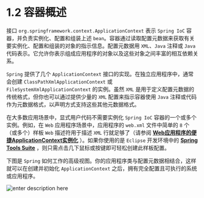 # 1.2 容器概述

接口 `org.springframework.context.ApplicationContext` 表示 `Spring IoC` 容器，并负责实例化、配置和组装上述 `bean`。容器通过读取配置元数据来获取有关要实例化、配置和组装的对象的指示信息。配置元数据用 `XML`、`Java` 注释或 `Java` 代码表示。它允许你表示组成应用程序的对象以及这些对象之间丰富的相互依赖关系。

`Spring` 提供了几个 `ApplicationContext` 接口的实现。在独立应用程序中，通常会创建 `ClassPathXmlApplicationContext` 或 `FileSystemXmlApplicationContext` 的实例。虽然 `XML` 是用于定义配置元数据的传统格式，但你也可以通过提供少量的 `XML` 配置来指示容器使用 `Java` 注释或代码作为元数据格式，以声明方式支持这些其他元数据格式。

在大多数应用场景中，显式用户代码不需要实例化 `Spring IoC` 容器的一个或多个实例。例如，在 `Web` 应用程序场景中，应用程序的 `web.xml` 文件中简单的 `8` 个（或多个）样板 `Web` 描述符用于描述 `XML` 行就足够了（请参阅 **[Web应用程序的便捷ApplicationContext实例化]()** ）。如果你使用的是 `Eclipse` 开发环境中的 **[Spring Tools Suite](https://spring.io/tools/sts)** ，则只需点击几下鼠标或按键即可轻松创建此样板配置。

下图是 `Spring` 如何工作的高级视图。你的应用程序类与配置元数据相结合，这样就可以在创建并初始化 `ApplicationContext` 之后，拥有完全配置且可执行的系统或应用程序。

![enter description here][1]


  [1]: ./images/1.png "1"